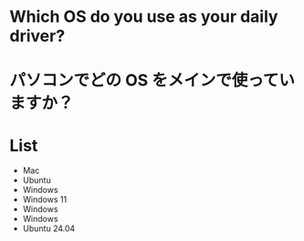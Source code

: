 # Which OS do you use as your daily driver?

# パソコンでどの OS をメインで使っていますか？

# List 
- Mac
- Ubuntu
- Windows
- Windows 11
- Windows
- Windows
- Ubuntu 24.04
